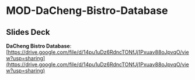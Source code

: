 # MOD-DaCheng-Bistro-Database

## Slides Deck
**DaCheng Bistro Database**: [https://drive.google.com/file/d/14pu1uDz6RdncTONfJj1Pxuav88oJpvqO/view?usp=sharing](https://drive.google.com/file/d/14pu1uDz6RdncTONfJj1Pxuav88oJpvqO/view?usp=sharing)   
